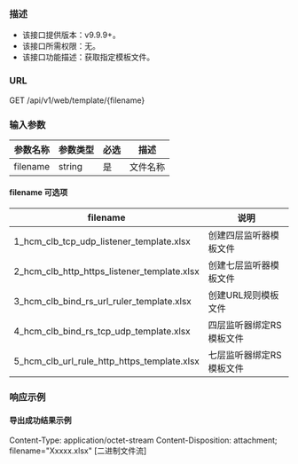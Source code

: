 ### 描述

- 该接口提供版本：v9.9.9+。
- 该接口所需权限：无。
- 该接口功能描述：获取指定模板文件。

### URL

GET /api/v1/web/template/{filename}


### 输入参数

| 参数名称     | 参数类型   | 必选 | 描述   |
|----------|--------|----|------|
| filename | string | 是  | 文件名称 |

#### filename 可选项

| filename                                    | 说明            |
|---------------------------------------------|---------------|
| 1_hcm_clb_tcp_udp_listener_template.xlsx    | 创建四层监听器模板文件   |
| 2_hcm_clb_http_https_listener_template.xlsx | 创建七层监听器模板文件   |
| 3_hcm_clb_bind_rs_url_ruler_template.xlsx   | 创建URL规则模板文件   |
| 4_hcm_clb_bind_rs_tcp_udp_template.xlsx     | 四层监听器绑定RS模板文件 |
| 5_hcm_clb_url_rule_http_https_template.xlsx | 七层监听器绑定RS模板文件 |

### 响应示例

#### 导出成功结果示例

Content-Type: application/octet-stream
Content-Disposition: attachment; filename="Xxxxx.xlsx"
[二进制文件流]
